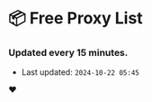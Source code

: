 # :package: Free Proxy List
### Updated every 15 minutes.

- Last updated: `2024-10-22 05:45`

:heart:
